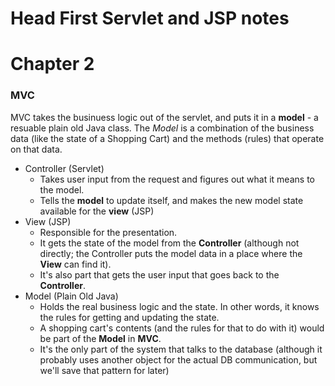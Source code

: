 # Head First Servlet and JSP notes

# Chapter 2 
### MVC
MVC takes the businuess logic out of the servlet, and puts it in a **model** - a resuable plain old Java class. The *Model* is a combination
of the business data (like the state of a Shopping Cart) and the methods (rules) that operate on that data.
- Controller (Servlet)
  - Takes user input from the request and figures out what it means to the model.
  - Tells the **model** to update itself, and makes the new model state available for the **view** (JSP)
- View (JSP)
  - Responsible for the presentation. 
  - It gets the state of the model from the **Controller** (although not directly; the Controller puts the model data in a place where the
  **View** can find it).
  - It's also part that gets the user input that goes back to the **Controller**.
- Model (Plain Old Java)
  - Holds the real business logic and the state. In other words, it knows the rules for getting and updating the state.
  - A shopping cart's contents (and the rules for that to do with it) would be part of the **Model** in **MVC**.
  - It's the only part of the system that talks to the database (although it probably uses another object for the actual DB communication, but we'll 
  save that pattern for later)
